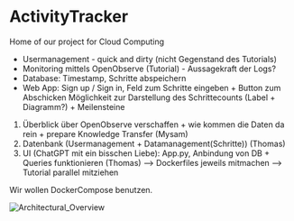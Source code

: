 # ActivityTracker
Home of our project for Cloud Computing

- Usermanagement - quick and dirty (nicht Gegenstand des Tutorials)
- Monitoring mittels OpenObserve (Tutorial) - Aussagekraft der Logs?
- Database: Timestamp, Schritte abspeichern
- Web App: Sign up / Sign in, Feld zum Schritte eingeben + Button zum Abschicken
Möglichkeit zur Darstellung des Schrittecounts (Label + Diagramm?) + Meilensteine


1. Überblick über OpenObserve verschaffen + wie kommen die Daten da rein + prepare Knowledge Transfer (Mysam)
2. Datenbank (Usermanagement + Datamanagement(Schritte)) (Thomas)
3. UI (ChatGPT mit ein bisschen Liebe): App.py, Anbindung von DB + Queries funktionieren (Thomas)
--> Dockerfiles jeweils mitmachen
--> Tutorial parallel mitziehen

Wir wollen DockerCompose benutzen.

![Architectural_Overview](https://github.com/user-attachments/assets/8a474e4a-e33e-4a06-ba15-b31b94ce7e9e)
